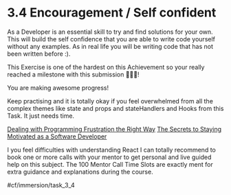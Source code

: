 # 3.4 Encouragement / Self confident

As a Developer is an essential skill to try and find solutions for your own. This will build the self confidence that you are able to write code yourself without any examples. As in real life you will be writing code that has not been written before :).

This Exercise is one of the hardest on this Achievement so your really reached a milestone with this submission 💪💪💪!

You are making awesome progress!

Keep practising and it is totally okay if you feel overwhelmed from all the complex themes like state and props and stateHandlers and Hooks from this Task. It just needs time. 

[Dealing with Programming Frustration the Right Way](https://www.codingame.com/blog/dealing-with-programming-frustration-the-right-way/)
[The Secrets to Staying Motivated as a Software Developer](https://www.codingame.com/blog/the-secrets-to-staying-motivated-as-a-software-developer/)


I you feel difficulties with understanding React I can totally recommend to book one or more calls with your mentor to get personal and live guided help on this subject. The 100 Mentor Call Time Slots are exactly ment for extra guidance and explanations during the course.



#cf/immersion/task_3_4